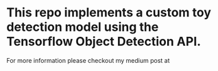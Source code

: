 # This repo implements a custom toy detection model using the Tensorflow Object Detection API. 

For more information please checkout my medium post at
